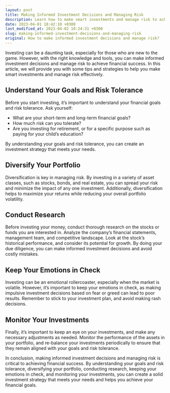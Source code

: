 ```yaml
---
layout: post
title: Making Informed Investment Decisions and Managing Risk
description: Learn how to make smart investments and manage risk to achieve financial success.
date: 2023-04-01 18:42:10 +0300
last_modified_at: 2023-04-02 10:24:31 +0300
slug: making-informed-investment-decisions-and-managing-risk
original: How to make informed investment decisions and manage risk?
---
```

Investing can be a daunting task, especially for those who are new to the game. However, with the right knowledge and tools, you can make informed investment decisions and manage risk to achieve financial success. In this article, we will provide you with some tips and strategies to help you make smart investments and manage risk effectively.

## Understand Your Goals and Risk Tolerance

Before you start investing, it’s important to understand your financial goals and risk tolerance. Ask yourself:

* What are your short-term and long-term financial goals?
* How much risk can you tolerate?
* Are you investing for retirement, or for a specific purpose such as paying for your child’s education?

By understanding your goals and risk tolerance, you can create an investment strategy that meets your needs.

## Diversify Your Portfolio

Diversification is key in managing risk. By investing in a variety of asset classes, such as stocks, bonds, and real estate, you can spread your risk and minimize the impact of any one investment. Additionally, diversification helps to maximize your returns while reducing your overall portfolio volatility.

## Conduct Research

Before investing your money, conduct thorough research on the stocks or funds you are interested in. Analyze the company’s financial statements, management team, and competitive landscape. Look at the stock’s historical performance, and consider its potential for growth. By doing your due diligence, you can make informed investment decisions and avoid costly mistakes.

## Keep Your Emotions in Check

Investing can be an emotional rollercoaster, especially when the market is volatile. However, it’s important to keep your emotions in check, as making impulsive investment decisions based on fear or greed can lead to poor results. Remember to stick to your investment plan, and avoid making rash decisions.

## Monitor Your Investments

Finally, it’s important to keep an eye on your investments, and make any necessary adjustments as needed. Monitor the performance of the assets in your portfolio, and re-balance your investments periodically to ensure that they remain aligned with your goals and risk tolerance.

In conclusion, making informed investment decisions and managing risk is critical to achieving financial success. By understanding your goals and risk tolerance, diversifying your portfolio, conducting research, keeping your emotions in check, and monitoring your investments, you can create a solid investment strategy that meets your needs and helps you achieve your financial goals.